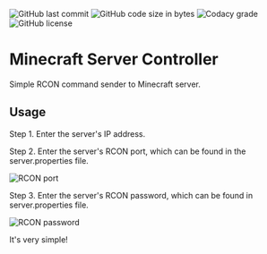 ![GitHub last commit](https://img.shields.io/github/last-commit/itsSourCream/minecarft-server-controller?style=for-the-badge) ![GitHub code size in bytes](https://img.shields.io/github/languages/code-size/itsSourCream/minecarft-server-controller?style=for-the-badge) ![Codacy grade](https://img.shields.io/codacy/grade/cbc5d6ba349146588acd2c66a6f1a05a?style=for-the-badge) ![GitHub license](https://img.shields.io/github/license/itsSourCream/minecraft-server-controller?style=for-the-badge)

# Minecraft Server Controller
Simple RCON command sender to Minecraft server.

## Usage
Step 1. Enter the server's IP address.

Step 2. Enter the server's RCON port, which can be found in the server.properties file. 

![RCON port](https://imgur.com/qbljDdx.png)

Step 3. Enter the server's RCON password, which can be found in server.properties file.

![RCON password](https://imgur.com/sXDTlCo.png)

It's very simple!
